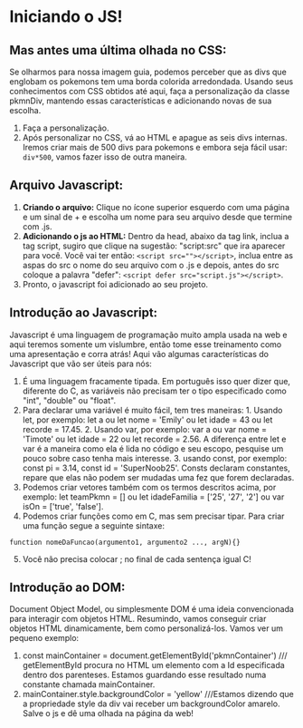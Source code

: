 # Iniciando o JS!

## Mas antes uma última olhada no CSS:

  Se olharmos para nossa imagem guia, podemos perceber que as divs que englobam os pokemons tem uma borda colorida arredondada. Usando seus conhecimentos com CSS obtidos até aqui, faça a personalização da classe pkmnDiv, mantendo essas características e adicionando novas de sua escolha.
  1) Faça a personalização.
  2) Após personalizar no CSS, vá ao HTML e apague as seis divs internas. Iremos criar mais de 500 divs para pokemons e embora seja fácil usar: `div*500`, vamos fazer isso de outra maneira.

## Arquivo Javascript:
  1) **Criando o arquivo:** Clique no ícone superior esquerdo com uma página e um sinal de + e escolha um nome para seu arquivo desde que termine com .js.
  2) **Adicionando o js ao HTML:** Dentro da head, abaixo da tag link, inclua a tag script, sugiro que clique na sugestão: "script:src" que ira aparecer para você. Você vai ter então: `<script src=""></script>`, inclua entre as aspas do src o nome do seu arquivo com o .js e depois, antes do src coloque a palavra "defer": `<script defer src="script.js"></script>`.
  3) Pronto, o javascript foi adicionado ao seu projeto.

## Introdução ao Javascript:
  Javascript é uma linguagem de programação muito ampla usada na web e aqui teremos somente um vislumbre, então tome esse treinamento como uma apresentação e corra atrás! Aqui vão algumas características do Javascript que vão ser úteis para nós:
  1) É uma linguagem fracamente tipada. Em português isso quer dizer que, diferente do C, as variáveis não precisam ter o tipo especificado como "int", "double" ou "float".
  2) Para declarar uma variável é muito fácil, tem tres maneiras:
    1. Usando let, por exemplo: let a ou let nome = 'Emily' ou let idade = 43 ou let recorde = 17.45.
    2. Usando var, por exemplo: var a ou var nome = 'Timote' ou let idade = 22 ou let recorde = 2.56. A diferença entre let e var é a maneira como ela é lida no código e seu escopo, pesquise um pouco sobre caso tenha mais interesse.
    3. usando const, por exemplo: const pi = 3.14, const id = 'SuperNoob25'. Consts declaram constantes, repare que elas não podem ser mudadas uma fez que forem declaradas.
   3) Podemos criar vetores também com os termos descritos acima, por exemplo: let teamPkmn = [] ou let idadeFamilia = ['25', '27', '2'] ou var isOn = ['true', 'false'].
   4) Podemos criar funções como em C, mas sem precisar tipar. Para criar uma função segue a seguinte sintaxe:
   
   `function nomeDaFuncao(argumento1, argumento2 ..., argN){}`
   
   5) Você não precisa colocar ; no final de cada sentença igual C!
## Introdução ao DOM:

  Document Object Model, ou simplesmente DOM é uma ideia convencionada para interagir com objetos HTML. Resumindo, vamos conseguir criar objetos HTML dinamicamente, bem como personalizá-los.
  Vamos ver um pequeno exemplo:
  1) const mainContainer = document.getElementById('pkmnContainer') /// getElementById procura no HTML um elemento com a Id especificada dentro dos parenteses. Estamos guardando esse resultado numa constante chamada mainContainer.
  2) mainContainer.style.backgroundColor = 'yellow' ///Estamos dizendo que a propriedade style da div vai receber um backgroundColor amarelo. Salve o js e dê uma olhada na página da web!
  
  
  
